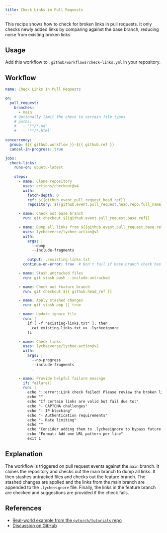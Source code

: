 ```yaml
---
title: Check Links in Pull Requests
---
```


This recipe shows how to check for broken links in pull requests. It only checks
newly added links by comparing against the base branch, reducing noise from
existing broken links.

## Usage

Add this workflow to `.github/workflows/check-links.yml` in your repository.

## Workflow

```yaml
name: Check Links In Pull Requests

on:
  pull_request:
    branches: 
      - main
    # Optionally limit the check to certain file types
    # paths:
    #   - '**/*.md'
    #   - '**/*.html'
    
concurrency:
  group: ${{ github.workflow }}-${{ github.ref }}
  cancel-in-progress: true

jobs:
  check-links:
    runs-on: ubuntu-latest
    
    steps:
      - name: Clone repository
        uses: actions/checkout@v4
        with:
          fetch-depth: 0
          ref: ${{github.event.pull_request.head.ref}}
          repository: ${{github.event.pull_request.head.repo.full_name}}

      - name: Check out base branch
        run: git checkout ${{github.event.pull_request.base.ref}}

      - name: Dump all links from ${{github.event.pull_request.base.ref}}
        uses: lycheeverse/lychee-action@v2
        with:
          args: |
            --dump
            --include-fragments
            .
          output: ./existing-links.txt
        continue-on-error: true  # Don't fail if base branch check has issues

      - name: Stash untracked files
        run: git stash push --include-untracked

      - name: Check out feature branch
        run: git checkout ${{ github.head_ref }}

      - name: Apply stashed changes
        run: git stash pop || true

      - name: Update ignore file
        run: |
          if [ -f "existing-links.txt" ]; then
            cat existing-links.txt >> .lycheeignore
          fi

      - name: Check links
        uses: lycheeverse/lychee-action@v2
        with:
          args: |
            --no-progress
            --include-fragments
            .

      - name: Provide helpful failure message
        if: failure()
        run: |
          echo "::error::Link check failed! Please review the broken links reported above."
          echo ""
          echo "If certain links are valid but fail due to:"
          echo "- CAPTCHA challenges"
          echo "- IP blocking"
          echo "- Authentication requirements"
          echo "- Rate limiting"
          echo ""
          echo "Consider adding them to .lycheeignore to bypass future checks."
          echo "Format: Add one URL pattern per line"
          exit 1
```

## Explanation

The workflow is triggered on pull request events against the `main` branch.
It clones the repository and checks out the main branch to dump all links.
It then stashes untracked files and checks out the feature branch.
The stashed changes are applied and the links from the main branch are appended to the `.lycheeignore` file.
Finally, the links in the feature branch are checked and suggestions are provided if the check fails.

## References

- [Real-world example from the `pytorch/tutorials` repo](https://github.com/pytorch/tutorials/pull/3085)
- [Discussion on GitHub](https://github.com/lycheeverse/lychee-action/issues/238)